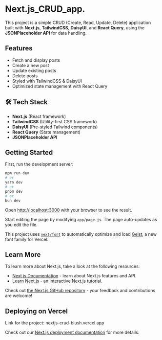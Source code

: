 # Next.js_CRUD_app.
This project is a simple CRUD (Create, Read, Update, Delete) application built with **Next.js**, **TailwindCSS**, **DaisyUI**, and **React Query**, using the **JSONPlaceholder API** for data handling.

## Features
- Fetch and display posts
- Create a new post
- Update existing posts
- Delete posts
- Styled with TailwindCSS & DaisyUI
- Optimized state management with React Query

## 🛠️ Tech Stack
- **Next.js** (React framework)
- **TailwindCSS** (Utility-first CSS framework)
- **DaisyUI** (Pre-styled Tailwind components)
- **React Query** (State management)
- **JSONPlaceholder API** 

## Getting Started

First, run the development server:

```bash
npm run dev
# or
yarn dev
# or
pnpm dev
# or
bun dev
```

Open [http://localhost:3000](http://localhost:3000) with your browser to see the result.

Start editing the page by modifying `app/page.js`. The page auto-updates as you edit the file.

This project uses [`next/font`](https://nextjs.org/docs/app/building-your-application/optimizing/fonts) to automatically optimize and load [Geist](https://vercel.com/font), a new font family for Vercel.

## Learn More

To learn more about Next.js, take a look at the following resources:

- [Next.js Documentation](https://nextjs.org/docs) - learn about Next.js features and API.
- [Learn Next.js](https://nextjs.org/learn) - an interactive Next.js tutorial.

Check out [the Next.js GitHub repository](https://github.com/vercel/next.js) - your feedback and contributions are welcome!

## Deploying on Vercel
Link for the project: nextjs-crud-blush.vercel.app

Check out our [Next.js deployment documentation](https://nextjs.org/docs/app/building-your-application/deploying) for more details.
